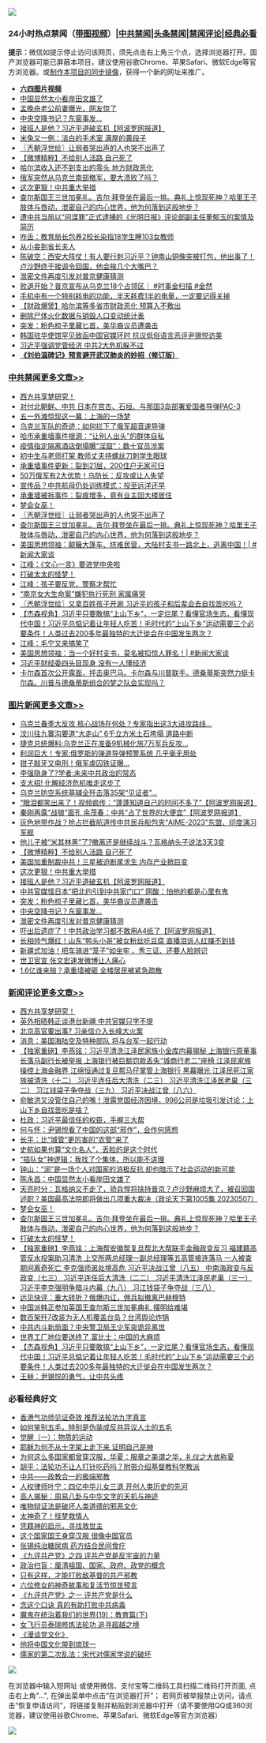![](https://raw.githubusercontent.com/jsvpn/jsproxy/dev/64photo/fqnews-qr.jpg)

<div id="tt">
<h3>24小时热点禁闻（<a href="https://aaa.v2dns.tk/?QAjUl=BgRp5UNKRn&T5Vk=fPVH&Q59Ab=WxGE" target="_blank">带图视频</a>）|<a href="#%E4%B8%AD%E5%85%B1%E7%A6%81%E9%97%BB%E6%9B%B4%E5%A4%9A%E6%96%87%E7%AB%A0">中共禁闻</a>|<a href="#%E5%9B%BE%E7%89%87%E6%96%B0%E9%97%BB%E6%9B%B4%E5%A4%9A%E6%96%87%E7%AB%A0">头条禁闻</a>|<a href="#%E6%96%B0%E9%97%BB%E8%AF%84%E8%AE%BA%E6%9B%B4%E5%A4%9A%E6%96%87%E7%AB%A0">禁闻评论|<a href="#%E5%BF%85%E7%9C%8B%E7%BB%8F%E5%85%B8%E5%A5%BD%E6%96%87">经典必看</a></h3>
<div><b>提示：</b>微信如提示停止访问该网页，须先点击右上角三个点，选择浏览器打开。国产浏览器可能已屏蔽本项目，建议使用谷歌Chrome、苹果Safari、微软Edge等官方浏览器。或<a href="%E5%88%B6%E4%BD%9Cgit%E7%A6%81%E9%97%BB%E9%95%9C%E5%83%8F.md">制作本项目的同步镜像</a>，获得一个新的网址来推广。</div>
<ul>
<li><b><a href="http://d2.v2rss.gq/64.mp4" target="_blank">六四图片视频</a></b></li>
<li><a href="/ssgc/20230507/1881312.md">中国显然太小看岸田文雄了</a></li>
<li><a href="/cnnews/20230508/1881459.md">孟晚舟老公前妻曝光，网友惊了</a></li>
<li><a href="/topimagenews/20230508/1881460.md">中央空降书记？东窗事发…</a></li>
<li><a href="/topimagenews/20230508/1881496.md">接班人是他？习近平道破玄机【阿波罗网报道】</a></li>
<li><a href="/ssgc/20230508/1881362.md">米兔又一例：洁白的手术室 满屋的黄段子</a></li>
<li><a href="/cbnews/20230508/1881400.md">〖兲朝浮世绘〗让弱者哭出声的人也哭不出声了</a></li>
<li><a href="/topimagenews/20230508/1881523.md">【微博精粹】不给别人活路 自己死了</a></li>
<li><a href="/ssgc/20230508/1881382.md">哈尔滨收入还不到支出的零头 地方财政恶化</a></li>
<li><a href="/cnnews/20230508/1881408.md">俄军突然从乌克兰南部撤军，要大溃败了吗？</a></li>
<li><a href="/topimagenews/20230508/1881506.md">这次更狠！中共重大举措</a></li>
<li><a href="/comments/20230508/1881399.md">查尔斯国王三世加冕礼。吉尔·拜登坐在最后一排。典礼上惊现死神？哈里王子肢体与唇动，泄密自己的内心世界，他为何落到这般地步？</a></li>
<li><a href="/weiquan/20230507/1881343.md">遭中共当局以&#8220;间谍罪&#8221;正式逮捕的&#12298;光明日报&#12299;评论部副主任董郁玉的案情及简历</a></li>
<li><a href="/cnnews/20230508/1881534.md">咋舌：教育局长包养2校长染指18学生睡103女教师</a></li>
<li><a href="/lishi/20230508/1881418.md">从小妾到省长夫人</a></li>
<li><a href="/sohnews/20230508/1881426.md">陈破空：西安大阵仗！有人要行刺习近平？钟南山铜像突被打包，他出事了！卢沙野终于接调令回国，他会挨几个大嘴巴？</a></li>
<li><a href="/topimagenews/20230508/1881375.md">泄密文件再度引发对普京健康猜测</a></li>
<li><a href="/sohnews/20230508/1881385.md">败退开始？普京宣布从乌克兰18个占领区｜ #时事金扫描 #金然</a></li>
<li><a href="/lifebaike/20230508/1881427.md">手机中有一个特别耗电的功能，半天耗费1半的电量，一定要记得关掉</a></li>
<li><a href="/headline/20230507/1881308.md">【财政爆煲】哈尔滨等多省市财政恶化 预算入不敷出</a></li>
<li><a href="/ssgc/20230507/1881316.md">删除尸体火化数据与销毁人口变动统计表</a></li>
<li><a href="/topimagenews/20230508/1881461.md">突发：粉色梳子里藏匕首，美华裔议员遭袭击</a></li>
<li><a href="/headline/20230507/1881307.md">韩国驻华使馆罕见致函中国官媒环时 抗议低俗语言恶评尹锡悦访美</a></li>
<li><a href="/baitai/20230507/1881319.md">习近平强调党管经济 中共2大危机躲不过</a></li>
<li><b><a href="/comments/20200207/1272816.md" target="_blank">《刘伯温碑记》预言避开武汉肺炎的妙招（修订版）</a></b></li>
</ul>
</div>

<div class="catlist">
<h3><a href="/cbnews/" target="_blank">中共禁闻</a><span><a href="/cbnews/" target="_blank" rel="nofollow">更多文章>></a></span></h3>
<ul>
<li><a href="/comments/20230508/1881639.md" target="_blank">西方共享梦研究！</a></li>
<li><a href="/cbnews/20230508/1881587.md" target="_blank">对付北朝鲜、中共 日本在宫古、石垣、与那国3岛部署爱国者导弹PAC-3</a></li>
<li><a href="/cbnews/20230508/1881586.md" target="_blank">五一外滩惊现这一幕：上海的一场梦</a></li>
<li><a href="/cbnews/20230508/1881560.md" target="_blank">乌克兰军队的奇迹：如何拦下了俄军超音速导弹</a></li>
<li><a href="/cbnews/20230508/1881557.md" target="_blank">哈市承重墙事件根源：“让别人出头”的群体自私</a></li>
<li><a href="/cbnews/20230508/1881556.md" target="_blank">疫情指定隔离酒店倒塌曝“淫窟”：数十官员涉案</a></li>
<li><a href="/cbnews/20230508/1881547.md" target="_blank">初中生与老师打架 教师丈夫持螺丝刀刺学生眼球</a></li>
<li><a href="/cbnews/20230508/1881478.md" target="_blank">承重墙事件更新：裂到21层，200住户无家可归</a></li>
<li><a href="/cbnews/20230508/1881469.md" target="_blank">50万俄军有2大优势！乌防长：反攻或让人失望</a></li>
<li><a href="/cbnews/20230508/1881439.md" target="_blank">宣传品？中共航母仍处训练模式：投至远洋还早</a></li>
<li><a href="/cbnews/20230508/1881438.md" target="_blank">承重墙被拆事件：裂痕增多，竟有业主回大楼居住</a></li>
<li><a href="/comments/20230508/1881414.md" target="_blank">梦会女巫！</a></li>
<li><a href="/cbnews/20230508/1881400.md" target="_blank">〖兲朝浮世绘〗让弱者哭出声的人也哭不出声了</a></li>
<li><a href="/comments/20230508/1881399.md" target="_blank">查尔斯国王三世加冕礼。吉尔·拜登坐在最后一排。典礼上惊现死神？哈里王子肢体与唇动，泄密自己的内心世界，他为何落到这般地步？</a></li>
<li><a href="/cbnews/20230508/1881372.md" target="_blank">美国思想领袖：颠簸大篷车、挤难民营，大陆村支书一路北上，逃离中国！| #新闻大家谈</a></li>
<li><a href="/cbnews/20230508/1881369.md" target="_blank">江峰：《文心一言》要进党中央啦</a></li>
<li><a href="/comments/20230507/1881344.md" target="_blank">打破太太的怪梦！</a></li>
<li><a href="/cbnews/20230507/1881314.md" target="_blank">江峰：孩子要反党，警察才帮忙</a></li>
<li><a href="/cbnews/20230507/1881271.md" target="_blank">“南京女大生命案”嫌犯执行死刑 家属痛哭</a></li>
<li><a href="/cbnews/20230507/1881219.md" target="_blank">〖兲朝浮世绘〗又拿百姓孩子开涮 习近平的孩子和后辈会去自找苦吃吗？</a></li>
<li><a href="/comments/20230507/1881194.md" target="_blank">【杰森视角】习近平只要敢搞“上山下乡”，一定烂尾？看懂官场生态，看懂现代中国！习近平总惦记着让年轻人吃苦！毛时代的“上山下乡”运动需要三个必要条件！人类过去200多年最独特的大迁徙会在中国发生两次？</a></li>
<li><a href="/cbnews/20230507/1881109.md" target="_blank">江峰：毛宁又来搞笑了</a></li>
<li><a href="/cbnews/20230507/1881105.md" target="_blank">美国思想领袖：当一个好村支书，莫名被扣惊人罪名！| #新闻大家谈</a></li>
<li><a href="/cbnews/20230507/1881077.md" target="_blank">习近平财经委四头目现身 没有一人懂经济</a></li>
<li><a href="/comments/20230506/1881054.md" target="_blank">卡尔森首次公开露面，抨击奥巴马。卡尔森与川普联手。德桑蒂斯突然力挺卡尔森。川普与德桑蒂斯组合的梦之队会实现吗？</a></li>

</ul>
</div>
<div class="catlist">
<h3><a href="/topimagenews/" target="_blank">图片新闻</a><span><a href="/topimagenews/" target="_blank" rel="nofollow">更多文章>></a></span></h3>
<ul>
<li><a href="/topimagenews/20230508/1881642.md" target="_blank">乌克兰春季大反攻 核心战场在何处？专家指出这3大进攻路线…</a></li>
<li><a href="/topimagenews/20230508/1881641.md" target="_blank">汶川往九寨沟要道“大走山” 6千立方米土石垮塌 道路中断</a></li>
<li><a href="/topimagenews/20230508/1881632.md" target="_blank">捷克总统爆料:乌克兰正在准备9机械化旅7万军兵反攻…</a></li>
<li><a href="/topimagenews/20230508/1881631.md" target="_blank">利润巨大！专家:俄罗斯的弹道导弹预警系统 几乎毫无用处</a></li>
<li><a href="/topimagenews/20230508/1881626.md" target="_blank">钳子敲牙又电刑！俄军虐囚铁证曝…</a></li>
<li><a href="/topimagenews/20230508/1881625.md" target="_blank">李强隐身了?学者:未来中共政治的常态</a></li>
<li><a href="/topimagenews/20230508/1881624.md" target="_blank">支大招! 化解经济危机唯走这步了</a></li>
<li><a href="/topimagenews/20230508/1881601.md" target="_blank">乌克兰防空系统基辅全歼击落35架“见证者”…</a></li>
<li><a href="/topimagenews/20230508/1881585.md" target="_blank">“眼泪都笑出来了！视频疯传：“蓬蓬知道自己的时间不多了”【阿波罗网报道】</a></li>
<li><a href="/topimagenews/20230508/1881565.md" target="_blank">秦刚再露“战狼”面孔 余茂春：中共“占了世界的大便宜”【阿波罗网报道】</a></li>
<li><a href="/topimagenews/20230508/1881559.md" target="_blank">灰色地带作战？抢占拦截航道传中共民兵船包夹“AIME-2023”东盟、印度演习军舰</a></li>
<li><a href="/topimagenews/20230508/1881532.md" target="_blank">他儿子被“米其林黑”了?撤离还是继续战斗？瓦格纳头子说法3天3变</a></li>
<li><a href="/topimagenews/20230508/1881523.md" target="_blank">【微博精粹】不给别人活路 自己死了</a></li>
<li><a href="/topimagenews/20230508/1881507.md" target="_blank">美国加重制裁中共！三星被迫断尾求生 内存产业掀巨变</a></li>
<li><a href="/topimagenews/20230508/1881506.md" target="_blank">这次更狠！中共重大举措</a></li>
<li><a href="/topimagenews/20230508/1881496.md" target="_blank">接班人是他？习近平道破玄机【阿波罗网报道】</a></li>
<li><a href="/topimagenews/20230508/1881495.md" target="_blank">中共官媒怪日本“把北约引到中共家门口” 网酸：怕他的都是心里有鬼</a></li>
<li><a href="/topimagenews/20230508/1881461.md" target="_blank">突发：粉色梳子里藏匕首，美华裔议员遭袭击</a></li>
<li><a href="/topimagenews/20230508/1881460.md" target="_blank">中央空降书记？东窗事发…</a></li>
<li><a href="/topimagenews/20230508/1881375.md" target="_blank">泄密文件再度引发对普京健康猜测</a></li>
<li><a href="/topimagenews/20230507/1881270.md" target="_blank">吓出后遗症了！中共政治学习都不敢用A4纸了【阿波罗网报道】</a></li>
<li><a href="/topimagenews/20230507/1881252.md" target="_blank">长相帅气爆红！山东“鸭头小哥”被女粉丝吃豆腐 直播泪诉人红赚不到钱</a></li>
<li><a href="/topimagenews/20230507/1881249.md" target="_blank">新疆式加油！把车骑进“笼子”如坐牢 、秀三证、还要人脸辨识</a></li>
<li><a href="/topimagenews/20230507/1881247.md" target="_blank">世卫官宣 张文宏速发微博让人痛心</a></li>
<li><a href="/topimagenews/20230507/1881242.md" target="_blank">1.6亿谁来赔？承重墙被砸 全楼居民被紧急疏散</a></li>

</ul>
</div>
<div class="catlist">
<h3><a href="/comments/" target="_blank">新闻评论</a><span><a href="/comments/" target="_blank" rel="nofollow">更多文章>></a></span></h3>
<ul>
<li><a href="/comments/20230508/1881639.md" target="_blank">西方共享梦研究！</a></li>
<li><a href="/comments/20230508/1881635.md" target="_blank">英外相晤韩正谈港台新疆 中共官媒只字不提</a></li>
<li><a href="/comments/20230508/1881634.md" target="_blank">北京高官要出事? 习亲信介入长峰大火案</a></li>
<li><a href="/comments/20230508/1881633.md" target="_blank">消息：美国海陆空及特种部队 将与台军一起行动</a></li>
<li><a href="/comments/20230508/1881555.md" target="_blank">【独家重磅】李燕铭：习近平清洗江泽民家族小金库内幕揭秘 上海银行原董事长落马副行长被举报 上海银行被巨额罚款丢失“城商行老二”座椅 江泽民家族操控上海金融界 江绵恒通过复旦帮马仔掌管上海银行 黑幕曝光 江泽民死江家族被清洗（十二） 习近平连任后大清洗（二三） 习近平清洗江泽民老巢（三二） 习江钱袋子争夺战（三九） 习近平决战江曾（八六）</a></li>
<li><a href="/comments/20230508/1881522.md" target="_blank">俞敏洪又没管住自己的嘴！泄露党国经济困境，996公司是垃圾引发讨论：上山下乡自找苦吃是啥？</a></li>
<li><a href="/comments/20230508/1881500.md" target="_blank">杜政：习近平最信任的权臣，手握三大帮</a></li>
<li><a href="/comments/20230508/1881499.md" target="_blank">何与怀：尹锡悦看了中国的这部“邪作”，会作何感想</a></li>
<li><a href="/comments/20230508/1881498.md" target="_blank">长平：比“城管”更厉害的“农管”来了</a></li>
<li><a href="/comments/20230508/1881484.md" target="_blank">史航如果也算“文化名人”，丢脸的是这个时代</a></li>
<li><a href="/comments/20230508/1881483.md" target="_blank">“插队女”神逻辑：我找了个集体，所以能不讲理</a></li>
<li><a href="/comments/20230508/1881482.md" target="_blank">钟山：“润”是一场个人对国家的消极反抗 却也暗示了社会运动的新可能</a></li>
<li><a href="/comments/20230508/1881470.md" target="_blank">陈永昌：中国显然太小看岸田文雄了</a></li>
<li><a href="/comments/20230508/1881436.md" target="_blank">天亮时分：瓦格纳又不走了，骄兵悍将挟持普京？卢沙野麻烦大了，被召回国述职？美国最高法院即将做出几项重大裁决（政论天下第1005集 20230507）</a></li>
<li><a href="/comments/20230508/1881414.md" target="_blank">梦会女巫！</a></li>
<li><a href="/comments/20230508/1881399.md" target="_blank">查尔斯国王三世加冕礼。吉尔·拜登坐在最后一排。典礼上惊现死神？哈里王子肢体与唇动，泄密自己的内心世界，他为何落到这般地步？</a></li>
<li><a href="/comments/20230507/1881344.md" target="_blank">打破太太的怪梦！</a></li>
<li><a href="/comments/20230507/1881241.md" target="_blank">【独家重磅】李燕铭：上海帮安徽帮复旦帮北大帮联手金融政变反习 福建籍高管反水投案助习清洗 上交所两总经理一副总经理等五高管接连落马 一人被查期间离奇死亡 李克强师弟处境高危 习近平决战江曾（八五） 中南海政变与反政变（七三） 习近平连任后大清洗（二二） 习近平清洗江泽民老巢（三一） 习近平李克强明争暗斗内幕（九八） 习江钱袋子争夺战（三八）</a></li>
<li><a href="/comments/20230507/1881239.md" target="_blank">远见快评：重大转折？俄爆内讧，佣兵拟撤离巴赫穆特</a></li>
<li><a href="/comments/20230507/1881223.md" target="_blank">中国派韩正参加英国王查尔斯三世加冕典礼 摆明给难堪</a></li>
<li><a href="/comments/20230507/1881199.md" target="_blank">数百架歼7改装为无人机覆盖台岛？台湾舆论炸锅</a></li>
<li><a href="/comments/20230507/1881198.md" target="_blank">中共内斗新局面？中央警卫局王少军突诡异离世</a></li>
<li><a href="/comments/20230507/1881195.md" target="_blank">世界工厂地位要送终了 富比士：中国的大麻烦</a></li>
<li><a href="/comments/20230507/1881194.md" target="_blank">【杰森视角】习近平只要敢搞“上山下乡”，一定烂尾？看懂官场生态，看懂现代中国！习近平总惦记着让年轻人吃苦！毛时代的“上山下乡”运动需要三个必要条件！人类过去200多年最独特的大迁徙会在中国发生两次？</a></li>
<li><a href="/comments/20230507/1881193.md" target="_blank">王赫：尹锡悦的勇气，让中共头疼</a></li>

</ul>
</div>

<div class="catlist">
<h3>必看经典好文</h3>
<ul>
<li><a href="/comments/20200517/1330064.md" target="_blank">香港气功师见证奇效 推荐法轮功九字真言</a></li>
<li><a href="/comments/20221120/1813928.md" target="_blank">如何鉴别五毛，特别是伪装成反共异议人士的五毛</a></li>
<li><a href="/comments/20200810/1377609.md" target="_blank">觉醒（一）：物质的运动</a></li>
<li><a href="/ccpdope/20190803/1168965.md" target="_blank">耶稣为何不从十字架上走下来 证明自己是神</a></li>
<li><a href="/comments/20220726/1762946.md" target="_blank">为何这么多国家都曾穿汉服，华夏：服章之美谓之华，礼仪之大故称夏</a></li>
<li><a href="/cbnews/20190215/1081272.md" target="_blank">胡平：法轮功不让人打针吃药吗？附带介绍基督教科学教派</a></li>
<li><a href="/comments/20220331/1712636.md" target="_blank">中共——政教合一的极端邪教</a></li>
<li><a href="/bannedvideo/20220806/1768296.md" target="_blank">人权律师叶宁：四亿中华儿女三退 开创人类历史的先河</a></li>
<li><a href="/aomi/history/20170924/831575.md" target="_blank">高人揭秘：周易八卦与中华文字的天机与神迹</a></li>
<li><a href="/cbnews/20170130/651555.md" target="_blank">唯物辩证法是破坏人类道德的邪恶文化</a></li>
<li><a href="/ccpdope/20200907/1392129.md" target="_blank">太神奇了！怪梦救情人</a></li>
<li><a href="/tculture/xiulian/20150708/421752.md" target="_blank">凭籍神的启示，寻找救世主</a></li>
<li><a href="/comments/20220611/1744476.md" target="_blank">这个国家国王身穿汉服 很像中国官员</a></li>
<li><a href="/comments/20230430/1878187.md" target="_blank">张锡纯治糖尿病 药方结合民间食疗</a></li>
<li><a href="/bookonline/20131116/201053.md" target="_blank">《九评共产党》之四 评共产党是反宇宙的力量</a></li>
<li><a href="/baitai/20221002/1792160.md" target="_blank">政治扫盲：厘清祖国、国家、政府、政党的概念</a></li>
<li><a href="/comments/20220127/1684835.md" target="_blank">只有这样，才能打败敌基督的共产邪教</a></li>
<li><a href="/tculture/20130420/118886.md" target="_blank">六位修女的神奇故事和复活节惊世预言</a></li>
<li><a href="/bookonline/20131116/201056.md" target="_blank">《九评共产党》之一 评共产党是什么</a></li>
<li><a href="/comments/20200707/1357090.md" target="_blank">念这个口诀 真的有助打败中共病毒</a></li>
<li><a href="/comments/20180716/972458.md" target="_blank">魔鬼在统治着我们的世界(19)：教育篇(下)</a></li>
<li><a href="/topimagenews/20210720/1544658.md" target="_blank">女飞行员泰瑞修炼法轮功 追寻超越之境</a></li>
<li><a href="/comments/20200521/783167.md" target="_blank">《漫谈党文化》</a></li>
<li><a href="/bannedvideo/20220425/1724098.md" target="_blank">他将中国文化带到琉球一</a></li>
<li><a href="/tculture/20181126/1037279.md" target="_blank">儒家的第二次乱法：宋代对儒家学说的破坏</a></li>

</ul>
</div>

![](https://raw.githubusercontent.com/jsvpn/jsproxy/dev/64photo/fqnews-qr.jpg)

在浏览器中输入短网址 或使用微信、支付宝等二维码工具扫描二维码打开页面, 点击右上角"...", 在弹出菜单中点击“在浏览器打开”； 若网页被举报禁止访问，请点击“恢复申请访问”，将链接复制并粘贴到浏览器中打开（请不要使用QQ或360浏览器，建议使用谷歌Chrome、苹果Safari、微软Edge等官方浏览器）

![](https://raw.githubusercontent.com/jsvpn/jsproxy/dev/64photo/wx.jpg)